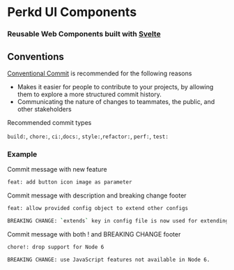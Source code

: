 # Perkd UI Components 
### Reusable Web Components built with [Svelte](https://svelte.dev)


## Conventions

[Conventional Commit](https://www.conventionalcommits.org/en/v1.0.0/) is recommended for the following reasons
* Makes it easier for people to contribute to your projects, by allowing them to explore a more structured commit history. 
* Communicating the nature of changes to teammates, the public, and other stakeholders

Recommended commit types

`build:`, `chore:`, `ci:`,`docs:`, `style:`,`refactor:`, `perf:`, `test:`

### Example


Commit message with new feature
```bash
feat: add button icon image as parameter
```


Commit message with description and breaking change footer
```bash
feat: allow provided config object to extend other configs

BREAKING CHANGE: `extends` key in config file is now used for extending other config files
```
Commit message with both ! and BREAKING CHANGE footer

```bash
chore!: drop support for Node 6

BREAKING CHANGE: use JavaScript features not available in Node 6.
```
